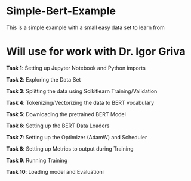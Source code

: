 # Simple-Bert-Example
This is a simple example with a small easy data set to learn from
# Will use for work with Dr. Igor Griva
**Task 1**: Setting up Jupyter Notebook and Python imports

**Task 2**: Exploring the Data Set

**Task 3**: Splitting the data using Scikitlearn Training/Validation

**Task 4**: Tokenizing/Vectorizing the data to BERT vocabulary

**Task 5**: Downloading the pretrained BERT Model

**Task 6**: Setting up the BERT Data Loaders

**Task 7**: Setting up the Optimizer (AdamW) and Scheduler

**Task 8**: Setting up Metrics to output during Training

**Task 9**: Running Training 

**Task 10**: Loading model and Evaluationi

